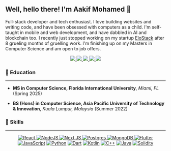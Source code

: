 ## Well, hello there! I'm Aakif Mohamed 👋

Full-stack developer and tech enthusiast. I love building websites and writing code, and have been obsessed with computers as a child. I'm self-taught in mobile and web development, and have dabbled in AI and blockchain too. I recently just stopped working on my startup [EloStack](https://www.elostack.com) after 8 grueling months of gruelling work. I'm finishing up on my Masters in Computer Science and am open to job offers.

<div align="center">
  <a href="mailto:aakifahamath@gmail.com">
    <img src="https://img.shields.io/badge/Gmail-333333?style=for-the-badge&logo=gmail&logoColor=red target="_blank" />
  </a>
  <a href="https://www.linkedin.com/in/aakifmohamed/" target="_blank">
    <img src="https://img.shields.io/badge/LinkedIn-0077B5?style=for-the-badge&logo=linkedin&logoColor=white" target="_blank" />
  </a>
  <a href="https://github.com/spaaacy" target="_blank">
    <img src="https://img.shields.io/badge/GitHub-100000?style=for-the-badge&logo=github&logoColor=white" target="_blank" />
  </a>
    <a href="https://aakifmohamed.com/" target="_blank">
    <img src="https://img.shields.io/badge/Portfolio-FF5722?style=for-the-badge&logo=todoist&logoColor=white" target="_blank" />
  </a>
  <a href="https://www.goodreads.com/review/list/161322226?shelf=%23ALL%23" target="_blank">
    <img src="[https://img.shields.io/badge/Portfolio-FF5722?style=for-the-badge&logo=todoist&logoColor=white](https://img.shields.io/badge/Goodreads-F3F1EA?style=for-the-badge&logo=goodreads&logoColor=372213)" target="_blank" />
  </a>
</div>

### 🏫 Education
---
- **MS in Computer Science, Florida International University**, *Miami, FL* (Spring 2025)

- **BS (Hons) in Computer Science, Asia Pacific University of Technology & Innovation**, *Kuala Lumpur, Malaysia* (Summer 2022)

### 💾 Skills
---
<div align="center" >
  <a href="https://reactjs.org/" target="_blank">
      <img src="https://img.shields.io/badge/react-%2320232a.svg?style=for-the-badge&logo=react&logoColor=%2361DAFB" alt="React">
  </a>
  <a href="https://nodejs.org/" target="_blank">
      <img src="https://img.shields.io/badge/node.js-6DA55F?style=for-the-badge&logo=node.js&logoColor=white" alt="NodeJS">
  </a>
  <a href="https://nextjs.org/" target="_blank">
      <img src="https://img.shields.io/badge/Next-black?style=for-the-badge&logo=next.js&logoColor=white" alt="Next JS">
  </a>
  <a href="https://www.postgresql.org/" target="_blank">
      <img src="https://img.shields.io/badge/postgres-%23316192.svg?style=for-the-badge&logo=postgresql&logoColor=white" alt="Postgres">
  </a>
  <a href="https://www.mongodb.com/" target="_blank">
      <img src="https://img.shields.io/badge/MongoDB-%234ea94b.svg?style=for-the-badge&logo=mongodb&logoColor=white" alt="MongoDB">
  </a>
  <a href="https://flutter.dev/" target="_blank">
      <img src="https://img.shields.io/badge/Flutter-%2302569B.svg?style=for-the-badge&logo=Flutter&logoColor=white" alt="Flutter">
  </a>
</div>

<div align="center">
  <a href="https://www.javascript.com/" target="_blank"><img src="https://img.shields.io/badge/javascript-%23323330.svg?style=for-the-badge&logo=javascript&logoColor=%23F7DF1E" alt="JavaScript"></a>
  <a href="https://www.python.org/" target="_blank"><img src="https://img.shields.io/badge/python-3670A0?style=for-the-badge&logo=python&logoColor=ffdd54" alt="Python"></a>
  <a href="https://dart.dev/" target="_blank"><img src="https://img.shields.io/badge/dart-%230175C2.svg?style=for-the-badge&logo=dart&logoColor=white" alt="Dart"></a>
  <a href="https://kotlinlang.org/" target="_blank"><img src="https://img.shields.io/badge/kotlin-%237F52FF.svg?style=for-the-badge&logo=kotlin&logoColor=white" alt="Kotlin"></a>
  <a href="https://isocpp.org/" target="_blank"><img src="https://img.shields.io/badge/c++-%2300599C.svg?style=for-the-badge&logo=c%2B%2B&logoColor=white" alt="C++"></a>
  <a href="https://www.java.com/" target="_blank"><img src="https://img.shields.io/badge/java-%23ED8B00.svg?style=for-the-badge&logo=openjdk&logoColor=white" alt="Java"></a>
  <a href="https://soliditylang.org/" target="_blank"><img src="https://img.shields.io/badge/Solidity-%23363636.svg?style=for-the-badge&logo=solidity&logoColor=white" alt="Solidity"></a>
</div>
